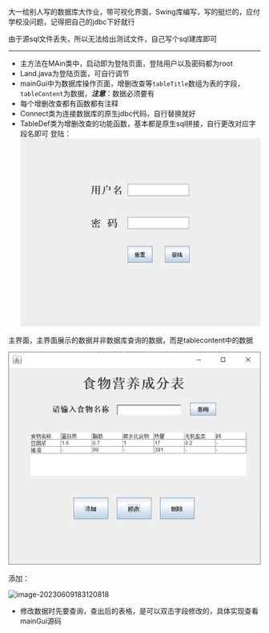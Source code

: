 大一给别人写的数据库大作业，带可视化界面，Swing库编写，写的挺烂的，应付学校没问题，记得把自己的jdbc下好就行

由于源sql文件丢失，所以无法给出测试文件，自己写个sql建库即可

<hr>

- 主方法在MAin类中，启动即为登陆页面，登陆用户以及密码都为root
- Land.java为登陆页面，可自行调节
- mainGui中为数据库操作页面，增删改查等`tableTitle`数组为表的字段，`tableContent`为数据，***注意***：数据必须要有
- 每个增删改查都有函数都有注释
- Connect类为连接数据库的原生jdbc代码，自行替换就好
- TableDef类为增删改查的功能函数，基本都是原生sql拼接，自行更改对应字段名即可
登陆：
![img_1.png](img_1.png)


主界面，主界面展示的数据并非数据库查询的数据，而是tablecontent中的数据

![img.png](img.png)

添加：

![image-20230609183120818](C:/Users/%E5%91%A8/AppData/Roaming/Typora/typora-user-images/image-20230609183120818.png)

- 修改数据时先要查询，查出后的表格，是可以双击字段修改的，具体实现查看mainGui源码
